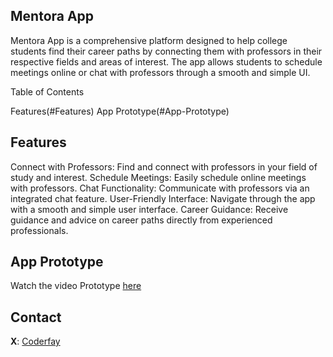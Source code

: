 ## Mentora App
Mentora App is a comprehensive platform designed to help college students find their career paths by connecting them with professors in their respective fields and areas of interest. The app allows students to schedule meetings online or chat with professors through a smooth and simple UI.

Table of Contents

Features(#Features)
App Prototype(#App-Prototype)


## Features
Connect with Professors: Find and connect with professors in your field of study and interest.
Schedule Meetings: Easily schedule online meetings with professors.
Chat Functionality: Communicate with professors via an integrated chat feature.
User-Friendly Interface: Navigate through the app with a smooth and simple user interface.
Career Guidance: Receive guidance and advice on career paths directly from experienced professionals.

## App Prototype

Watch the video Prototype [here](https://github.com/CoderFay/CAREER-PATH-FINDER-MENTORA/blob/45b371a2c7505e8256efcf2913b9602d604dd727/Mentora%20App%20Video/Mentora%20App.mp4)

## Contact

**X**: [Coderfay](https://x.com/coderfay)

